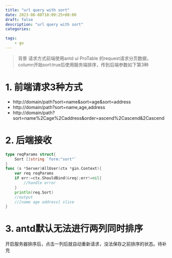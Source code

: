 ```yaml
---
title: "url query with sort"
date: 2023-06-08T18:09:25+08:00
draft: false
description: "url query with sort"
categories:

tags:
    - go
---
```

> 背景 请求方式前端使用antd ui ProTable 的request请求分页数据，column开始sort:true后使用服务端排序，传到后端参数如下第3种
# 1. 前端请求3种方式
* http://domain/path?sort=name&sort=age&sort=address
* http://domain/path?sort=name,age,address
* http://domain/path?sort=name%2Cage%2Caddress&order=ascend%2Cascend&2Cascend
# 2. 后端接收
```go
type reqParams struct{
    Sort []string `form:"sort"`
}
func (s *Server)AllUser(ctx *gin.Context){
    var req reqParams
    if err:=ctx.ShouldBind(&req);err!=nil{
        //handle error
    }
    println(req.Sort)
    //output
    //[name age address] slice
}
```
# 3. antd默认无法进行两列同时排序
开启服务器排序后，点击一列后就自动重新请求，没法保存之前排序的状态。待补充
